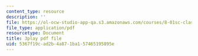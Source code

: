 ```yaml
---
content_type: resource
description: ''
file: https://ol-ocw-studio-app-qa.s3.amazonaws.com/courses/8-01sc-classical-mechanics-fall-2016/5367f19cad2b4a871ba157465195895e_0qEIs6ie2q8.pdf
file_type: application/pdf
resourcetype: Document
title: 3play pdf file
uid: 5367f19c-ad2b-4a87-1ba1-57465195895e
---
```

